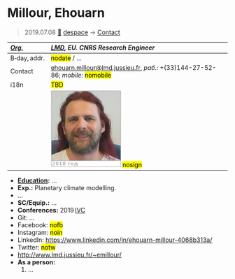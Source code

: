# Millour, Ehouarn
> 2019.07.08 [🚀](../index/index.md) [despace](index.md) → [Contact](contact.md)

|*[Org.](contact.md)*|*[LMD](lmd.md), EU. CNRS Research Engineer*|
|:--|:--|
|B‑day, addr.|<mark>nodate</mark> / …
|Contact|<ehouarn.millour@lmd.jussieu.fr>, *раб.:* +(33)144-27-52-86; *mobile:* <mark>nomobile</mark>|
|i18n|<mark>TBD</mark>|
||[![](f/contact/m/millour1_photo_thumb.jpg)](f/contact/m/millour1_photo.jpg) <mark>nosign</mark>|

   - **[Education](edu.md):** …
   - **Exp.:** Planetary climate modelling.
   - …
   - **SC/Equip.:** …
   - **Conferences:** 2019 [IVC](ivc_2019.md)
   - Git: …
   - Facebook: <mark>nofb</mark>
   - Instagram: <mark>noin</mark>
   - LinkedIn: <https://www.linkedin.com/in/ehouarn-millour-4068b313a/>
   - Twitter: <mark>notw</mark>
   - <http://www.lmd.jussieu.fr/~emillour/>
   - **As a person:**
      1. …
